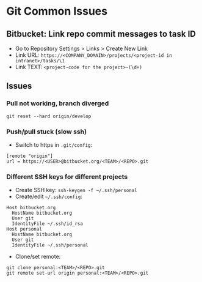 # Git Common Issues

## Bitbucket: Link repo commit messages to task ID
- Go to Repository Settings > Links > Create New Link
- Link URL: `https://<COMPANY_DOMAIN>/projects/<project-id in intranet>/tasks/\1`
- Link TEXT: `<project-code for the project>-(\d+)`

## Issues
### Pull not working, branch diverged
```
git reset --hard origin/develop
```
### Push/pull stuck (slow ssh)
- Switch to https in `.git/config`:
```
[remote "origin"]
url = https://<USER>@bitbucket.org/<TEAM>/<REPO>.git
```
### Different SSH keys for different projects
- Create SSH key: `ssh-keygen -f ~/.ssh/personal`
- Create/edit `~/.ssh/config`:
```
Host bitbucket.org
  HostName bitbucket.org
  User git
  IdentityFile ~/.ssh/id_rsa
Host personal
  HostName bitbucket.org
  User git
  IdentityFile ~/.ssh/personal
```
- Clone/set remote:
```
git clone personal:<TEAM>/<REPO>.git
git remote set-url origin personal:<TEAM>/<REPO>.git
```
